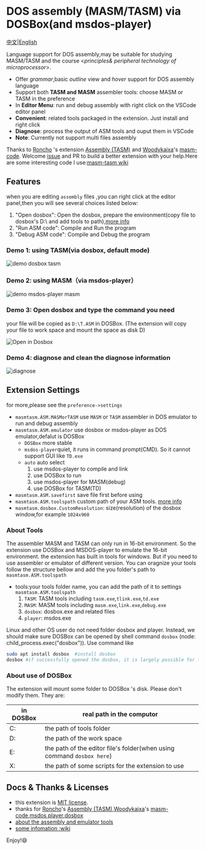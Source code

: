 # DOS assembly (MASM/TASM) via DOSBox(and msdos-player)

[中文](https://github.com/xsro/masm-tasm/blob/master/doc/README_zh.md)|[English](https://github.com/xsro/masm-tasm/blob/master/README.md)

Language support for DOS assembly,may be suitable for studying MASM/TASM and the course <*principles& peripheral technology of microprocessor*>.

- Offer *grammar*,basic *outline* view and *hover* support for DOS assembly language
- Support both **TASM and MASM** assembler tools: choose MASM or TASM in the preference
- In **Editor Menu**: run and debug assembly with right click on the VSCode editor panel
- **Convenient**: related tools packaged in the extension. Just install and right click
- **Diagnose**: process the output of ASM tools and ouput them in VSCode
- **Note**: Currently not support multi files assembly

Thanks to [Roncho](https://marketplace.visualstudio.com/publishers/Roncho) 's extension [Assembly (TASM)](https://marketplace.visualstudio.com/items?itemName=Roncho.assembly-8086) and [Woodykaixa](https://github.com/Woodykaixa)'s [masm-code](https://github.com/Woodykaixa/masm-code). Welcome [issue](https://github.com/xsro/masm-tasm/issues) and PR to build a better extension with your help.Here are some interesting code I use:[masm-tasm wiki](https://github.com/xsro/masm-tasm/wiki/dosbox)

## Features

when you are editing `assembly` files ,you can right click at the editor panel,then you will see several choices listed below:

1. "Open dosbox": Open the dosbox, prepare the environment(copy file to dosbox's D:\ and add tools to path),[more info](https://github.com/xsro/masm-tasm/blob/master/doc/ASM_commands.md)
2. "Run ASM code": Compile and Run the program
3. "Debug ASM code": Compile and Debug the program

### Demo 1: using TASM(via dosbox, default mode)

![demo dosbox tasm](https://github.com/xsro/masm-tasm/raw/master/pics/demo_dosbox_tasm.gif)

### Demo 2: using MASM（via msdos-player）

![demo msdos-player masm](https://github.com/xsro/masm-tasm/raw/master/pics/demo_msdos_masm.gif)

### Demo 3: Open dosbox and type the command you need

your file will be copied as `D:\T.ASM` in DOSBox. (The extension will copy your file to work space and mount the space as disk D)

![Open in Dosbox](https://github.com/xsro/masm-tasm/raw/master/pics/opendosbox.gif)

### Demo 4: diagnose and clean the diagnose information

![diagnose](https://github.com/xsro/masm-tasm/raw/master/pics/demo_diagnose_tasm.gif)

## Extension Settings

for more,please see the `preference->settings`

- `masmtasm.ASM.MASMorTASM` use `MASM` or `TASM` assembler in DOS emulator to run and debug assembly
- `masmtasm.ASM.emulator` use dosbox or msdos-player as DOS emulator,defalut is DOSBox
  - `DOSBox` more stable
  - `msdos-player`quiet, it runs in command prompt(CMD).  So it cannot support GUI like `TD.exe`
  - `auto` auto select
    1. use msdos-player to compile and link
    2. use DOSBox to run
    3. use msdos-player for MASM(debug)
    4. use DOSBox for TASM(TD)
- `masmtasm.ASM.savefirst`  save file first before using
- `masmtasm.ASM.toolspath` custom path of your ASM tools. [more info](#about-tools)
- `masmtasm.dosbox.CustomResolution`: size(resolution) of the dosbox window,for example `1024x960`

### About Tools

The assembler MASM and TASM can only run in 16-bit environment. So the extension use DOSBox and MSDOS-player to emulate the 16-bit environment.
the extension has built in tools for windows. But if you need to use assembler or emulator of different version. You can oragnize your tools follow the structure bellow and add the you folder's path to  `masmtasm.ASM.toolspath`

- tools:your tools folder name, you can add the path of it to settings `masmtasm.ASM.toolspath`
  1. `TASM`: TASM tools including `tasm.exe`,`tlink.exe`,`td.exe`
  2. `MASM`: MASM tools including `masm.exe`,`link.exe`,`debug.exe`
  3. `dosbox`: dosbox.exe and related files
  4. `player`: msdos.exe

Linux and other OS user do not need folder dosbox and player. Instead, we should make sure DOSBox can be opened by shell command `dosbox` (node: child_process.exec("dosbox")). Use command like

```sh
sudo apt install dosbox  #install dosbox
dosbox #if successfully opened the dosbox, it is largely possible for the extension to use dosbox
```

### About use of DOSBox

The extension will mount some folder to DOSBox 's disk. Please don't modify them. They are:

|in DOSBox|real path in the computor|
|---|---|
|C:|the path of tools folder|
|D:|the path of the work space|
|E:|the path of the editor file's folder(when using command `dosbox here`)|
|X:|the path of some scripts for the extension to use|

## Docs & Thanks & Licenses

- this extension is [MIT license](https://github.com/xsro/masm-tasm/blob/master/LICENSE).
- thanks for [Roncho](https://marketplace.visualstudio.com/publishers/Roncho)'s [Assembly (TASM)](https://marketplace.visualstudio.com/items?itemName=Roncho.assembly-8086),[Woodykaixa](https://github.com/Woodykaixa)'s [masm-code](https://github.com/Woodykaixa/masm-code),[msdos player](http://takeda-toshiya.my.coocan.jp/msdos),[dosbox](https://www.dosbox.com)
- [about the assembly and emulator tools](https://github.com/xsro/masm-tasm/blob/master/doc/Toolspath.md)
- [some infomation :wiki](https://github.com/xsro/masm-tasm/wiki)

Enjoy!:smile:
